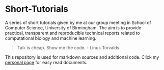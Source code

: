 # Short-Tutorials
A series of short tutorials given by me at our group meeting in School of Computer Science, University of Birmingham. The aim is to provide practical, transparent and reproducible technical reports related to computational biology and machine learning.

> Talk is cheap. Show me the code. - Linus Torvalds

This repository is used for markdown sources and additional code. Click my [personal page](http://www.cs.bham.ac.uk/~dxl466/) for easy read documents.

